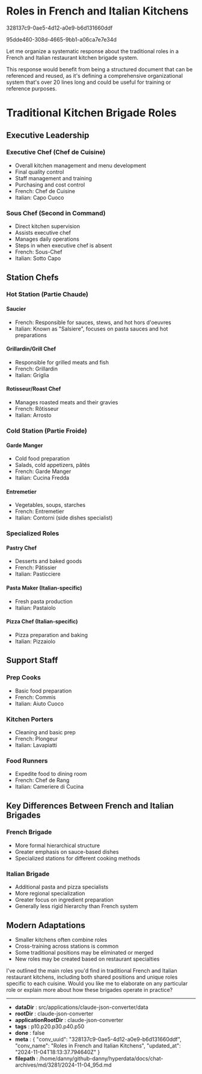 # Roles in French and Italian Kitchens

328137c9-0ae5-4d12-a0e9-b6d131660ddf

95dde460-308d-4665-9bb1-a06ca7e7e34d

 Let me organize a systematic response about the traditional roles in a French and Italian restaurant kitchen brigade system.

<antThinking>This response would benefit from being a structured document that can be referenced and reused, as it's defining a comprehensive organizational system that's over 20 lines long and could be useful for training or reference purposes.</antThinking>

<antArtifact identifier="kitchen-roles" type="text/markdown" title="Traditional French and Italian Kitchen Brigade Roles">

# Traditional Kitchen Brigade Roles

## Executive Leadership

### Executive Chef (Chef de Cuisine)
- Overall kitchen management and menu development
- Final quality control
- Staff management and training
- Purchasing and cost control
- French: Chef de Cuisine
- Italian: Capo Cuoco

### Sous Chef (Second in Command)
- Direct kitchen supervision
- Assists executive chef
- Manages daily operations
- Steps in when executive chef is absent
- French: Sous-Chef
- Italian: Sotto Capo

## Station Chefs

### Hot Station (Partie Chaude)

#### Saucier
- French: Responsible for sauces, stews, and hot hors d'oeuvres
- Italian: Known as "Salsiere", focuses on pasta sauces and hot preparations

#### Grillardin/Grill Chef
- Responsible for grilled meats and fish
- French: Grillardin
- Italian: Griglia

#### Rotisseur/Roast Chef
- Manages roasted meats and their gravies
- French: Rôtisseur
- Italian: Arrosto

### Cold Station (Partie Froide)

#### Garde Manger
- Cold food preparation
- Salads, cold appetizers, pâtés
- French: Garde Manger
- Italian: Cucina Fredda

#### Entremetier
- Vegetables, soups, starches
- French: Entremetier
- Italian: Contorni (side dishes specialist)

### Specialized Roles

#### Pastry Chef
- Desserts and baked goods
- French: Pâtissier
- Italian: Pasticciere

#### Pasta Maker (Italian-specific)
- Fresh pasta production
- Italian: Pastaiolo

#### Pizza Chef (Italian-specific)
- Pizza preparation and baking
- Italian: Pizzaiolo

## Support Staff

### Prep Cooks
- Basic food preparation
- French: Commis
- Italian: Aiuto Cuoco

### Kitchen Porters
- Cleaning and basic prep
- French: Plongeur
- Italian: Lavapiatti

### Food Runners
- Expedite food to dining room
- French: Chef de Rang
- Italian: Cameriere di Cucina

## Key Differences Between French and Italian Brigades

### French Brigade
- More formal hierarchical structure
- Greater emphasis on sauce-based dishes
- Specialized stations for different cooking methods

### Italian Brigade
- Additional pasta and pizza specialists
- More regional specialization
- Greater focus on ingredient preparation
- Generally less rigid hierarchy than French system

## Modern Adaptations

- Smaller kitchens often combine roles
- Cross-training across stations is common
- Some traditional positions may be eliminated or merged
- New roles may be created based on restaurant specialties

</antArtifact>

I've outlined the main roles you'd find in traditional French and Italian restaurant kitchens, including both shared positions and unique roles specific to each cuisine. Would you like me to elaborate on any particular role or explain more about how these brigades operate in practice?

---

* **dataDir** : src/applications/claude-json-converter/data
* **rootDir** : claude-json-converter
* **applicationRootDir** : claude-json-converter
* **tags** : p10.p20.p30.p40.p50
* **done** : false
* **meta** : {
  "conv_uuid": "328137c9-0ae5-4d12-a0e9-b6d131660ddf",
  "conv_name": "Roles in French and Italian Kitchens",
  "updated_at": "2024-11-04T18:13:37.794640Z"
}
* **filepath** : /home/danny/github-danny/hyperdata/docs/chat-archives/md/3281/2024-11-04_95d.md